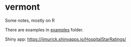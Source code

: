# vermont


Some notes, mostly on R

There are examples in [examples](./examples) folder.

Shiny app: <https://jimurick.shinyapps.io/HospitalStarRatings/>
